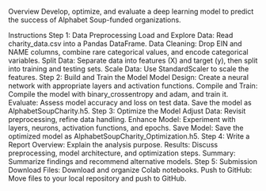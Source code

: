 Overview
Develop, optimize, and evaluate a deep learning model to predict the success of Alphabet Soup-funded organizations.

Instructions
Step 1: Data Preprocessing
Load and Explore Data: Read charity_data.csv into a Pandas DataFrame.
Data Cleaning: Drop EIN and NAME columns, combine rare categorical values, and encode categorical variables.
Split Data: Separate data into features (X) and target (y), then split into training and testing sets.
Scale Data: Use StandardScaler to scale the features.
Step 2: Build and Train the Model
Model Design: Create a neural network with appropriate layers and activation functions.
Compile and Train: Compile the model with binary_crossentropy and adam, and train it.
Evaluate: Assess model accuracy and loss on test data. Save the model as AlphabetSoupCharity.h5.
Step 3: Optimize the Model
Adjust Data: Revisit preprocessing, refine data handling.
Enhance Model: Experiment with layers, neurons, activation functions, and epochs.
Save Model: Save the optimized model as AlphabetSoupCharity_Optimization.h5.
Step 4: Write a Report
Overview: Explain the analysis purpose.
Results: Discuss preprocessing, model architecture, and optimization steps.
Summary: Summarize findings and recommend alternative models.
Step 5: Submission
Download Files: Download and organize Colab notebooks.
Push to GitHub: Move files to your local repository and push to GitHub.
